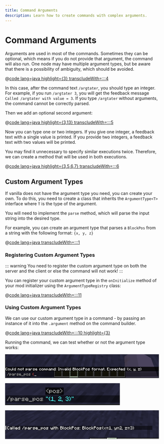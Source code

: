 ```yaml
---
title: Command Arguments
description: Learn how to create commands with complex arguments.
---
```


# Command Arguments

Arguments are used in most of the commands. Sometimes they can be optional, which means if you do not provide that
argument,
the command will also run. One node may have multiple argument types, but be aware that there is a possibility of
ambiguity, which should be avoided.

@[code lang=java highlight={3} transcludeWith=:::4](@/reference/latest/src/main/java/com/example/docs/command/FabricDocsReferenceCommands.java)

In this case, after the command text `/argtater`, you should type an integer. For example, if you
run `/argtater 3`, you will get the feedback message `Called /argtater with value = 3`. If you
type `/argtater` without arguments, the command cannot be correctly parsed.

Then we add an optional second argument:

@[code lang=java highlight={3,13} transcludeWith=:::5](@/reference/latest/src/main/java/com/example/docs/command/FabricDocsReferenceCommands.java)

Now you can type one or two integers. If you give one integer, a feedback text with a single value is printed. If you
provide two integers, a feedback text with two values will be printed.

You may find it unnecessary to specify similar executions twice. Therefore, we can create a method that will be used in
both executions.

@[code lang=java highlight={3,5,6,7} transcludeWith=:::6](@/reference/latest/src/main/java/com/example/docs/command/FabricDocsReferenceCommands.java)

## Custom Argument Types

If vanilla does not have the argument type you need, you can create your own. To do this, you need to create a class that inherits the `ArgumentType<T>` interface where `T` is the type of the argument.

You will need to implement the `parse` method, which will parse the input string into the desired type.

For example, you can create an argument type that parses a `BlockPos` from a string with the following format: `{x, y, z}`

@[code lang=java transcludeWith=:::1](@/reference/latest/src/main/java/com/example/docs/command/BlockPosArgumentType.java)

### Registering Custom Argument Types

::: warning
You need to register the custom argument type on both the server and the client or else the command will not work!
:::

You can register your custom argument type in the `onInitialize` method of your mod initializer using the `ArgumentTypeRegistry` class:

@[code lang=java transcludeWith=:::11](@/reference/latest/src/main/java/com/example/docs/command/FabricDocsReferenceCommands.java)

### Using Custom Argument Types

We can use our custom argument type in a command - by passing an instance of it into the `.argument` method on the command builder.

@[code lang=java transcludeWith=:::10 highlight={3}](@/reference/latest/src/main/java/com/example/docs/command/FabricDocsReferenceCommands.java)

Running the command, we can test whether or not the argument type works:

![Invalid argument](/assets/develop/commands/custom-arguments_fail.png)

![Valid argument](/assets/develop/commands/custom-arguments_valid.png)

![Command result](/assets/develop/commands/custom-arguments_result.png)
